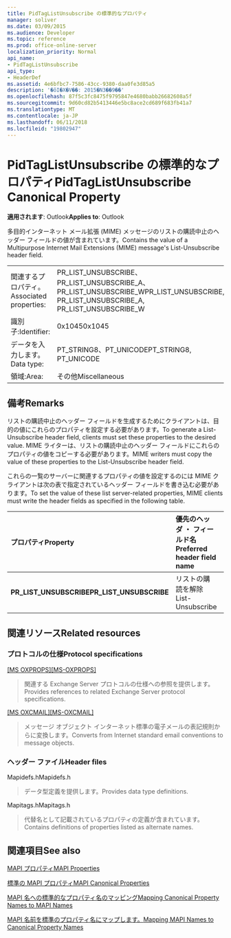 ```yaml
---
title: PidTagListUnsubscribe の標準的なプロパティ
manager: soliver
ms.date: 03/09/2015
ms.audience: Developer
ms.topic: reference
ms.prod: office-online-server
localization_priority: Normal
api_name:
- PidTagListUnsubscribe
api_type:
- HeaderDef
ms.assetid: 4e6bfbc7-7586-43cc-9380-daa0fe3d85a5
description: '�ŏI�X�V��: 2015�N3��9��'
ms.openlocfilehash: 87f5c3fc8475f9795847e4680babb26682608a5f
ms.sourcegitcommit: 9d60cd82b5413446e5bc8ace2cd689f683fb41a7
ms.translationtype: MT
ms.contentlocale: ja-JP
ms.lasthandoff: 06/11/2018
ms.locfileid: "19802947"
---
```

# <a name="pidtaglistunsubscribe-canonical-property"></a><span data-ttu-id="d35d1-103">PidTagListUnsubscribe の標準的なプロパティ</span><span class="sxs-lookup"><span data-stu-id="d35d1-103">PidTagListUnsubscribe Canonical Property</span></span>

  
  
<span data-ttu-id="d35d1-104">**適用されます**: Outlook</span><span class="sxs-lookup"><span data-stu-id="d35d1-104">**Applies to**: Outlook</span></span> 
  
<span data-ttu-id="d35d1-105">多目的インターネット メール拡張 (MIME) メッセージのリストの購読中止のヘッダー フィールドの値が含まれています。</span><span class="sxs-lookup"><span data-stu-id="d35d1-105">Contains the value of a Multipurpose Internet Mail Extensions (MIME) message's List-Unsubscribe header field.</span></span>
  
|||
|:-----|:-----|
|<span data-ttu-id="d35d1-106">関連するプロパティ。</span><span class="sxs-lookup"><span data-stu-id="d35d1-106">Associated properties:</span></span>  <br/> |<span data-ttu-id="d35d1-107">PR_LIST_UNSUBSCRIBE、PR_LIST_UNSUBSCRIBE_A、PR_LIST_UNSUBSCRIBE_W</span><span class="sxs-lookup"><span data-stu-id="d35d1-107">PR_LIST_UNSUBSCRIBE, PR_LIST_UNSUBSCRIBE_A, PR_LIST_UNSUBSCRIBE_W</span></span>  <br/> |
|<span data-ttu-id="d35d1-108">識別子:</span><span class="sxs-lookup"><span data-stu-id="d35d1-108">Identifier:</span></span>  <br/> |<span data-ttu-id="d35d1-109">0x1045</span><span class="sxs-lookup"><span data-stu-id="d35d1-109">0x1045</span></span>  <br/> |
|<span data-ttu-id="d35d1-110">データを入力します。</span><span class="sxs-lookup"><span data-stu-id="d35d1-110">Data type:</span></span>  <br/> |<span data-ttu-id="d35d1-111">PT_STRING8、PT_UNICODE</span><span class="sxs-lookup"><span data-stu-id="d35d1-111">PT_STRING8, PT_UNICODE</span></span>  <br/> |
|<span data-ttu-id="d35d1-112">領域:</span><span class="sxs-lookup"><span data-stu-id="d35d1-112">Area:</span></span>  <br/> |<span data-ttu-id="d35d1-113">その他</span><span class="sxs-lookup"><span data-stu-id="d35d1-113">Miscellaneous</span></span>  <br/> |
   
## <a name="remarks"></a><span data-ttu-id="d35d1-114">備考</span><span class="sxs-lookup"><span data-stu-id="d35d1-114">Remarks</span></span>

<span data-ttu-id="d35d1-115">リストの購読中止のヘッダー フィールドを生成するためにクライアントは、目的の値にこれらのプロパティを設定する必要があります。</span><span class="sxs-lookup"><span data-stu-id="d35d1-115">To generate a List-Unsubscribe header field, clients must set these properties to the desired value.</span></span> <span data-ttu-id="d35d1-116">MIME ライターは、リストの購読中止のヘッダー フィールドにこれらのプロパティの値をコピーする必要があります。</span><span class="sxs-lookup"><span data-stu-id="d35d1-116">MIME writers must copy the value of these properties to the List-Unsubscribe header field.</span></span>
  
<span data-ttu-id="d35d1-117">これらの一覧のサーバーに関連するプロパティの値を設定するのには MIME クライアントは次の表で指定されているヘッダー フィールドを書き込む必要があります。</span><span class="sxs-lookup"><span data-stu-id="d35d1-117">To set the value of these list server-related properties, MIME clients must write the header fields as specified in the following table.</span></span>
  
|<span data-ttu-id="d35d1-118">**プロパティ**</span><span class="sxs-lookup"><span data-stu-id="d35d1-118">**Property**</span></span>|<span data-ttu-id="d35d1-119">**優先のヘッダ ・ フィールド名**</span><span class="sxs-lookup"><span data-stu-id="d35d1-119">**Preferred header field name**</span></span>|<span data-ttu-id="d35d1-120">**別のヘッダ ・ フィールド名**</span><span class="sxs-lookup"><span data-stu-id="d35d1-120">**Alternate header field name**</span></span>|
|:-----|:-----|:-----|
|<span data-ttu-id="d35d1-121">**PR_LIST_UNSUBSCRIBE**</span><span class="sxs-lookup"><span data-stu-id="d35d1-121">**PR_LIST_UNSUBSCRIBE**</span></span> <br/> |<span data-ttu-id="d35d1-122">リストの購読を解除</span><span class="sxs-lookup"><span data-stu-id="d35d1-122">List-Unsubscribe</span></span>  <br/> |<span data-ttu-id="d35d1-123">X リストの購読中止</span><span class="sxs-lookup"><span data-stu-id="d35d1-123">X-List-Unsubscribe</span></span>  <br/> |
   
## <a name="related-resources"></a><span data-ttu-id="d35d1-124">関連リソース</span><span class="sxs-lookup"><span data-stu-id="d35d1-124">Related resources</span></span>

### <a name="protocol-specifications"></a><span data-ttu-id="d35d1-125">プロトコルの仕様</span><span class="sxs-lookup"><span data-stu-id="d35d1-125">Protocol specifications</span></span>

<span data-ttu-id="d35d1-126">[[MS OXPROPS]](http://msdn.microsoft.com/library/f6ab1613-aefe-447d-a49c-18217230b148%28Office.15%29.aspx)</span><span class="sxs-lookup"><span data-stu-id="d35d1-126">[[MS-OXPROPS]](http://msdn.microsoft.com/library/f6ab1613-aefe-447d-a49c-18217230b148%28Office.15%29.aspx)</span></span>
  
> <span data-ttu-id="d35d1-127">関連する Exchange Server プロトコルの仕様への参照を提供します。</span><span class="sxs-lookup"><span data-stu-id="d35d1-127">Provides references to related Exchange Server protocol specifications.</span></span>
    
<span data-ttu-id="d35d1-128">[[MS OXCMAIL]](http://msdn.microsoft.com/library/b60d48db-183f-4bf5-a908-f584e62cb2d4%28Office.15%29.aspx)</span><span class="sxs-lookup"><span data-stu-id="d35d1-128">[[MS-OXCMAIL]](http://msdn.microsoft.com/library/b60d48db-183f-4bf5-a908-f584e62cb2d4%28Office.15%29.aspx)</span></span>
  
> <span data-ttu-id="d35d1-129">メッセージ オブジェクト インターネット標準の電子メールの表記規則からに変換します。</span><span class="sxs-lookup"><span data-stu-id="d35d1-129">Converts from Internet standard email conventions to message objects.</span></span>
    
### <a name="header-files"></a><span data-ttu-id="d35d1-130">ヘッダー ファイル</span><span class="sxs-lookup"><span data-stu-id="d35d1-130">Header files</span></span>

<span data-ttu-id="d35d1-131">Mapidefs.h</span><span class="sxs-lookup"><span data-stu-id="d35d1-131">Mapidefs.h</span></span>
  
> <span data-ttu-id="d35d1-132">データ型定義を提供します。</span><span class="sxs-lookup"><span data-stu-id="d35d1-132">Provides data type definitions.</span></span>
    
<span data-ttu-id="d35d1-133">Mapitags.h</span><span class="sxs-lookup"><span data-stu-id="d35d1-133">Mapitags.h</span></span>
  
> <span data-ttu-id="d35d1-134">代替名として記載されているプロパティの定義が含まれています。</span><span class="sxs-lookup"><span data-stu-id="d35d1-134">Contains definitions of properties listed as alternate names.</span></span>
    
## <a name="see-also"></a><span data-ttu-id="d35d1-135">関連項目</span><span class="sxs-lookup"><span data-stu-id="d35d1-135">See also</span></span>



[<span data-ttu-id="d35d1-136">MAPI プロパティ</span><span class="sxs-lookup"><span data-stu-id="d35d1-136">MAPI Properties</span></span>](mapi-properties.md)
  
[<span data-ttu-id="d35d1-137">標準の MAPI プロパティ</span><span class="sxs-lookup"><span data-stu-id="d35d1-137">MAPI Canonical Properties</span></span>](mapi-canonical-properties.md)
  
[<span data-ttu-id="d35d1-138">MAPI 名への標準的なプロパティ名のマッピング</span><span class="sxs-lookup"><span data-stu-id="d35d1-138">Mapping Canonical Property Names to MAPI Names</span></span>](mapping-canonical-property-names-to-mapi-names.md)
  
[<span data-ttu-id="d35d1-139">MAPI 名前を標準のプロパティ名にマップします。</span><span class="sxs-lookup"><span data-stu-id="d35d1-139">Mapping MAPI Names to Canonical Property Names</span></span>](mapping-mapi-names-to-canonical-property-names.md)

